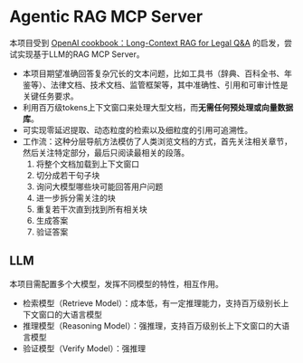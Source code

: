 # Agentic RAG MCP Server

本项目受到 [OpenAI cookbook：Long-Context RAG for Legal Q&A](https://cookbook.openai.com/examples/partners/model_selection_guide/model_selection_guide#3a-use-case-long-context-rag-for-legal-qa) 的启发，尝试实现基于LLM的RAG MCP Server。

- 本项目期望准确回答复杂冗长的文本问题，比如工具书（辞典、百科全书、年鉴等）、法律文档、技术文档、监管框架等，其中准确性、引用和可审计性是关键任务要求。
- 利用百万级tokens上下文窗口来处理大型文档，而**无需任何预处理或向量数据库**。
- 可实现零延迟提取、动态粒度的检索以及细粒度的引用可追溯性。
- 工作流：这种分层导航方法模仿了人类浏览文档的方式，首先关注相关章节，然后关注特定部分，最后只阅读最相关的段落。
  1. 将整个文档加载到上下文窗口
  2. 切分成若干句子块
  3. 询问大模型哪些块可能回答用户问题
  4. 进一步拆分需关注的块
  5. 重复若干次直到找到所有相关块
  6. 生成答案
  7. 验证答案

## LLM

本项目需配置多个大模型，发挥不同模型的特性，相互作用。

- 检索模型（Retrieve Model）：成本低，有一定推理能力，支持百万级别长上下文窗口的大语言模型
- 推理模型（Reasoning Model）：强推理，支持百万级别长上下文窗口的大语言模型
- 验证模型（Verify Model）：强推理
